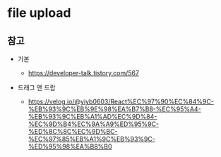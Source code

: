 # file upload

## 참고

- 기본

  - https://developer-talk.tistory.com/567

- 드래그 앤 드랍
  - https://velog.io/@yiyb0603/React%EC%97%90%EC%84%9C-%EB%93%9C%EB%9E%98%EA%B7%B8-%EC%95%A4-%EB%93%9C%EB%A1%AD%EC%9D%84-%EC%9D%B4%EC%9A%A9%ED%95%9C-%ED%8C%8C%EC%9D%BC-%EC%97%85%EB%A1%9C%EB%93%9C-%ED%95%98%EA%B8%B0
